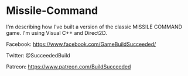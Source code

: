 # Missile-Command



I'm describing how I've built a version of the classic MISSILE COMMAND game. I'm using Visual C++ and Direct2D.

Facebook: https://www.facebook.com/GameBuildSucceeded/

Twitter: @SucceededBuild

Patreon: https://www.patreon.com/BuildSucceeded
